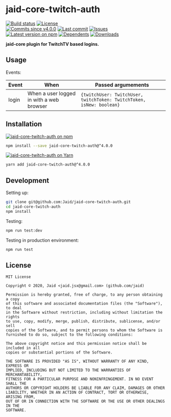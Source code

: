 # jaid-core-twitch-auth


<a href="https://actions-badge.atrox.dev/Jaid/jaid-core-twitch-auth/goto"><img src="https://img.shields.io/endpoint.svg?style=flat-square&url=https%3A%2F%2Factions-badge.atrox.dev%2FJaid%2Fjaid-core-twitch-auth%2Fbadge" alt="Build status"/></a> <a href="https://raw.githubusercontent.com/Jaid/jaid-core-twitch-auth/master/license.txt"><img src="https://img.shields.io/github/license/Jaid/jaid-core-twitch-auth?style=flat-square" alt="License"/></a>  
<a href="https://github.com/Jaid/jaid-core-twitch-auth/commits"><img src="https://img.shields.io/github/commits-since/Jaid/jaid-core-twitch-auth/v4.0.0?style=flat-square&logo=github" alt="Commits since v4.0.0"/></a> <a href="https://github.com/Jaid/jaid-core-twitch-auth/commits"><img src="https://img.shields.io/github/last-commit/Jaid/jaid-core-twitch-auth?style=flat-square&logo=github" alt="Last commit"/></a> <a href="https://github.com/Jaid/jaid-core-twitch-auth/issues"><img src="https://img.shields.io/github/issues/Jaid/jaid-core-twitch-auth?style=flat-square&logo=github" alt="Issues"/></a>  
<a href="https://npmjs.com/package/jaid-core-twitch-auth"><img src="https://img.shields.io/npm/v/jaid-core-twitch-auth?style=flat-square&logo=npm&label=latest%20version" alt="Latest version on npm"/></a> <a href="https://github.com/Jaid/jaid-core-twitch-auth/network/dependents"><img src="https://img.shields.io/librariesio/dependents/npm/jaid-core-twitch-auth?style=flat-square&logo=npm" alt="Dependents"/></a> <a href="https://npmjs.com/package/jaid-core-twitch-auth"><img src="https://img.shields.io/npm/dm/jaid-core-twitch-auth?style=flat-square&logo=npm" alt="Downloads"/></a>

**jaid-core plugin for TwitchTV based logins.**








## Usage

Events:

Event|When|Passed argumements
---|---|---
login|When a user logged in with a web browser|`{twitchUser: TwitchUser, twitchToken: TwitchToken, isNew: boolean}`



## Installation
<a href="https://npmjs.com/package/jaid-core-twitch-auth"><img src="https://img.shields.io/badge/npm-jaid--core--twitch--auth-C23039?style=flat-square&logo=npm" alt="jaid-core-twitch-auth on npm"/></a>
```bash
npm install --save jaid-core-twitch-auth@^4.0.0
```
<a href="https://yarnpkg.com/package/jaid-core-twitch-auth"><img src="https://img.shields.io/badge/Yarn-jaid--core--twitch--auth-2F8CB7?style=flat-square&logo=yarn&logoColor=white" alt="jaid-core-twitch-auth on Yarn"/></a>
```bash
yarn add jaid-core-twitch-auth@^4.0.0
```








## Development



Setting up:
```bash
git clone git@github.com:Jaid/jaid-core-twitch-auth.git
cd jaid-core-twitch-auth
npm install
```
Testing:
```bash
npm run test:dev
```
Testing in production environment:
```bash
npm run test
```


## License
```text
MIT License

Copyright © 2020, Jaid <jaid.jsx@gmail.com> (github.com/jaid)

Permission is hereby granted, free of charge, to any person obtaining a copy
of this software and associated documentation files (the "Software"), to deal
in the Software without restriction, including without limitation the rights
to use, copy, modify, merge, publish, distribute, sublicense, and/or sell
copies of the Software, and to permit persons to whom the Software is
furnished to do so, subject to the following conditions:

The above copyright notice and this permission notice shall be included in all
copies or substantial portions of the Software.

THE SOFTWARE IS PROVIDED "AS IS", WITHOUT WARRANTY OF ANY KIND, EXPRESS OR
IMPLIED, INCLUDING BUT NOT LIMITED TO THE WARRANTIES OF MERCHANTABILITY,
FITNESS FOR A PARTICULAR PURPOSE AND NONINFRINGEMENT. IN NO EVENT SHALL THE
AUTHORS OR COPYRIGHT HOLDERS BE LIABLE FOR ANY CLAIM, DAMAGES OR OTHER
LIABILITY, WHETHER IN AN ACTION OF CONTRACT, TORT OR OTHERWISE, ARISING FROM,
OUT OF OR IN CONNECTION WITH THE SOFTWARE OR THE USE OR OTHER DEALINGS IN THE
SOFTWARE.
```
